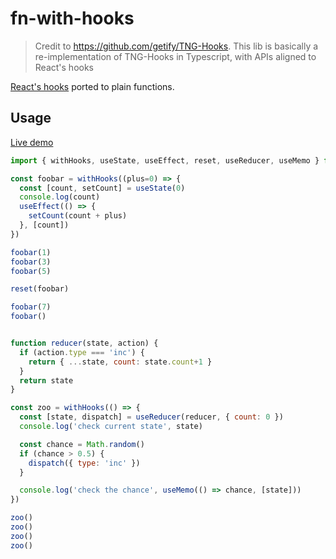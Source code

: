 # fn-with-hooks

> Credit to https://github.com/getify/TNG-Hooks. This lib is basically a re-implementation of TNG-Hooks in Typescript, with APIs aligned to React's hooks

[React's hooks](https://reactjs.org/docs/hooks-overview.html) ported to plain functions.

## Usage

[Live demo](https://frontarm.com/demoboard/?id=d6196ec0-083e-4c78-b708-8ee04652b099)

```javascript
import { withHooks, useState, useEffect, reset, useReducer, useMemo } from 'fn-with-hooks'

const foobar = withHooks((plus=0) => {
  const [count, setCount] = useState(0)
  console.log(count)
  useEffect(() => {
    setCount(count + plus)
  }, [count])
})

foobar(1)
foobar(3)
foobar(5)

reset(foobar)

foobar(7)
foobar()


function reducer(state, action) {
  if (action.type === 'inc') {
    return { ...state, count: state.count+1 }
  }
  return state
}

const zoo = withHooks(() => {
  const [state, dispatch] = useReducer(reducer, { count: 0 })
  console.log('check current state', state)

  const chance = Math.random()
  if (chance > 0.5) {
    dispatch({ type: 'inc' })
  }

  console.log('check the chance', useMemo(() => chance, [state]))
})

zoo()
zoo()
zoo()
zoo()
```
